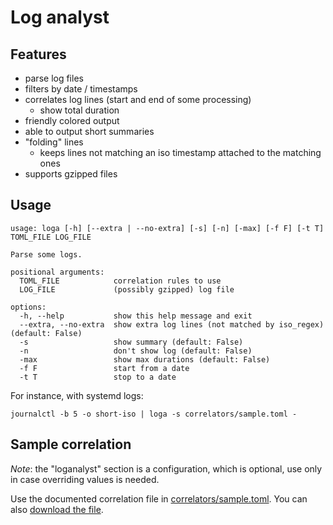 # Log analyst

## Features

- parse log files
- filters by date / timestamps
- correlates log lines (start and end of some processing)
   - show total duration
- friendly colored output
- able to output short summaries
- "folding" lines
   - keeps lines not matching an iso timestamp attached to the matching ones
- supports gzipped files

## Usage

```
usage: loga [-h] [--extra | --no-extra] [-s] [-n] [-max] [-f F] [-t T] TOML_FILE LOG_FILE

Parse some logs.

positional arguments:
  TOML_FILE            correlation rules to use
  LOG_FILE             (possibly gzipped) log file

options:
  -h, --help           show this help message and exit
  --extra, --no-extra  show extra log lines (not matched by iso_regex) (default: False)
  -s                   show summary (default: False)
  -n                   don't show log (default: False)
  -max                 show max durations (default: False)
  -f F                 start from a date
  -t T                 stop to a date
```

For instance, with systemd logs:

```
journalctl -b 5 -o short-iso | loga -s correlators/sample.toml -
```

## Sample correlation


*Note*: the "loganalyst" section is a configuration, which is optional, use only in case overriding values is needed.

Use the documented correlation file in [correlators/sample.toml](https://github.com/fdev31/loganalyst/blob/main/correlators/sample.toml). You can also [download the file](https://raw.githubusercontent.com/fdev31/loganalyst/main/correlators/sample.toml).
